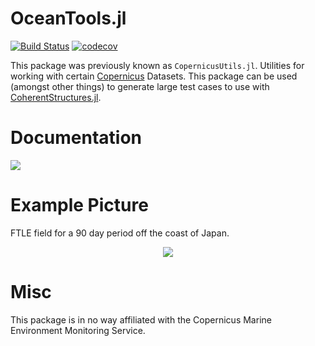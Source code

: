 # OceanTools.jl
[![Build Status](https://travis-ci.org/CoherentStructures/OceanTools.jl.svg?branch=master)](https://travis-ci.org/CoherentStructures/OceanTools.jl)
[![codecov](https://codecov.io/gh/CoherentStructures/OceanTools.jl/branch/master/graph/badge.svg)](https://codecov.io/gh/CoherentStructures/OceanTools.jl)

This package was previously known as `CopernicusUtils.jl`.
Utilities for working with certain [Copernicus](http://marine.copernicus.eu/) Datasets. This package can be used (amongst other things) to generate large test cases to use with [CoherentStructures.jl](https://github.com/CoherentStructures/CoherentStructures.jl).

# Documentation
[![][docs-dev-img]][docs-dev-url]

# Example Picture

FTLE field for a 90 day period off the coast of Japan.

<p align="center">
    <img src="https://cdn.rawgit.com/CoherentStructures/OceanTools.jl/60b1c26c/examples/ftle_plot.jpg"/>
</p>

# Misc

This package is in no way affiliated with the Copernicus Marine Environment Monitoring Service.

[docs-dev-img]: https://img.shields.io/badge/docs-dev-blue.svg
[docs-dev-url]: http://coherentstructures.github.io/OceanTools.jl/dev/





